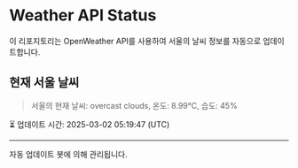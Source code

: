 
# Weather API Status

이 리포지토리는 OpenWeather API를 사용하여 서울의 날씨 정보를 자동으로 업데이트합니다.

## 현재 서울 날씨
> 서울의 현재 날씨: overcast clouds, 온도: 8.99°C, 습도: 45%

⏳ 업데이트 시간: 2025-03-02 05:19:47 (UTC)

---
자동 업데이트 봇에 의해 관리됩니다.
